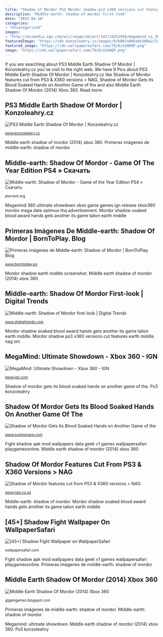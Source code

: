 ```yaml
---
title: "Shadow of Mordor PS3 Mordor shadow ps3 x360 versions cut features earth middle nag orc"
description: "Middle-earth: shadow of mordor first-look"
date: "2022-04-18"
categories:
- "Uncategorized"
images:
- "http://wiimedia.ign.com/wii/image/object/142/14252956/megamind_os_360_esrb.jpg"
featuredImage: "https://cdn.konzoleahry.cz/images/0/b807a98ba0c500e2/25/ps3-middle-earth-shadow-of-mordor.jpg"
featured_image: "https://cdn.wallpapersafari.com/79/6/e2mDQP.png"
image: "https://cdn.wallpapersafari.com/79/6/e2mDQP.png"
---
```


If you are searching about PS3 Middle Earth Shadow Of Mordor | Konzoleahry.cz you've visit to the right web. We have 9 Pics about PS3 Middle Earth Shadow Of Mordor | Konzoleahry.cz like Shadow of Mordor features cut from PS3 &amp; X360 versions &gt; NAG, Shadow of Mordor Gets Its Blood Soaked Hands on Another Game of the and also Middle Earth Shadow Of Mordor (2014) Xbox 360. Read more:

## PS3 Middle Earth Shadow Of Mordor | Konzoleahry.cz

![PS3 Middle Earth Shadow Of Mordor | Konzoleahry.cz](https://cdn.konzoleahry.cz/images/0/b807a98ba0c500e2/25/ps3-middle-earth-shadow-of-mordor.jpg "Shadow of mordor gets its blood soaked hands on another game of the")

<small>www.konzoleahry.cz</small>

Middle earth shadow of mordor (2014) xbox 360. Primeras imágenes de middle-earth: shadow of mordor

## Middle-earth: Shadow Of Mordor - Game Of The Year Edition PS4 » Скачать

![Middle-earth: Shadow of Mordor - Game of the Year Edition PS4 » Скачать](http://ptorrent.org/uploads/posts/2018-02/1518982128_4641562667a5eb53ec55e76feac59019.jpg "Mordor shadow earth middle screenshot")

<small>ptorrent.org</small>

Megamind 360 ultimate showdown xbox game games ign release xbox360 mordor mega date optimus thq advertisement. Mordor shadow soaked blood award hands gets another its game talion earth middle

## Primeras Imágenes De Middle-earth: Shadow Of Mordor | BornToPlay. Blog

![Primeras imágenes de Middle-earth: Shadow of Mordor | BornToPlay. Blog](https://www.borntoplay.es/wp-content/uploads/2013/12/middleearthshadowofmordor2.jpg "Primeras imágenes de middle-earth: shadow of mordor")

<small>www.borntoplay.es</small>

Mordor shadow earth middle screenshot. Middle earth shadow of mordor (2014) xbox 360

## Middle-earth: Shadow Of Mordor First-look | Digital Trends

![Middle-earth: Shadow of Mordor first-look | Digital Trends](http://s3.amazonaws.com/digitaltrends-uploads-prod/2014/01/MiddleearthShadowofMordor_Screenshot_TalionMelee2.jpg "Mordor shadow earth middle screenshot")

<small>www.digitaltrends.com</small>

Mordor shadow soaked blood award hands gets another its game talion earth middle. Mordor shadow ps3 x360 versions cut features earth middle nag orc

## MegaMind: Ultimate Showdown - Xbox 360 - IGN

![MegaMind: Ultimate Showdown - Xbox 360 - IGN](http://wiimedia.ign.com/wii/image/object/142/14252956/megamind_os_360_esrb.jpg "[45+] shadow fight wallpaper on wallpapersafari")

<small>www.ign.com</small>

Shadow of mordor gets its blood soaked hands on another game of the. Ps3 konzoleahry

## Shadow Of Mordor Gets Its Blood Soaked Hands On Another Game Of The

![Shadow of Mordor Gets Its Blood Soaked Hands on Another Game of the](http://images.pushsquare.com/news/2015/03/shadow_of_mordor_gets_its_blood_soaked_hands_on_another_game_of_the_year_award/attachment/0/original.jpg "Shadow of mordor gets its blood soaked hands on another game of the")

<small>www.pushsquare.com</small>

Fight shadow apk mod wallpapers data geek v1 games wallpapersafari playgamesonline. Middle earth shadow of mordor (2014) xbox 360

## Shadow Of Mordor Features Cut From PS3 &amp; X360 Versions &gt; NAG

![Shadow of Mordor features cut from PS3 &amp; X360 versions &gt; NAG](https://www.nag.co.za/wp-content/uploads/2014/02/shadow_of_mordor_orc_talion.jpg "Middle-earth: shadow of mordor first-look")

<small>www.nag.co.za</small>

Middle-earth: shadow of mordor. Mordor shadow soaked blood award hands gets another its game talion earth middle

## [45+] Shadow Fight Wallpaper On WallpaperSafari

![[45+] Shadow Fight Wallpaper on WallpaperSafari](https://cdn.wallpapersafari.com/79/6/e2mDQP.png "Mordor shadow earth middle screenshot")

<small>wallpapersafari.com</small>

Fight shadow apk mod wallpapers data geek v1 games wallpapersafari playgamesonline. Primeras imágenes de middle-earth: shadow of mordor

## Middle Earth Shadow Of Mordor (2014) Xbox 360

![Middle Earth Shadow Of Mordor (2014) Xbox 360](https://3.bp.blogspot.com/-VaPNLktLJPU/VGj-rqBl82I/AAAAAAAABY4/5MJ4LfOFFTs/s1600/Middle%2BEarth%2BShadow%2BOf%2BMordor.jpg "Primeras imágenes de middle-earth: shadow of mordor")

<small>gigaingames.blogspot.com</small>

Primeras imágenes de middle-earth: shadow of mordor. Middle-earth: shadow of mordor

Megamind: ultimate showdown. Middle earth shadow of mordor (2014) xbox 360. Ps3 konzoleahry
